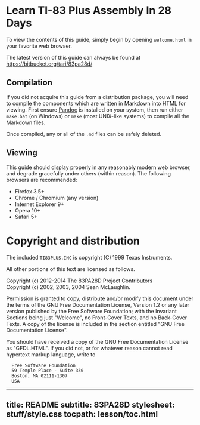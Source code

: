 # Learn TI-83 Plus Assembly In 28 Days

To view the contents of this guide, simply begin by opening `welcome.html`
in your favorite web browser.

The latest version of this guide can always be found at
<https://bitbucket.org/tari/83pa28d/>

## Compilation

If you did not acquire this guide from a distribution package, you will need
to compile the components which are written in Markdown into HTML for viewing.
First ensure [Pandoc] is installed on your system, then run either `make.bat`
(on Windows) or `make` (most UNIX-like systems) to compile all the Markdown
files.

Once compiled, any or all of the `.md` files can be safely deleted.

[Pandoc]: http://johnmacfarlane.net/pandoc/

## Viewing

This guide should display properly in any reasonably modern web browser,
and degrade gracefully under others (within reason). The following browsers
are recommended:

 * Firefox 3.5+
 * Chrome / Chromium (any version)
 * Internet Explorer 9+
 * Opera 10+
 * Safari 5+

# Copyright and distribution

The included `TI83PLUS.INC` is copyright (C) 1999 Texas Instruments.

All other portions of this text are licensed as follows.

Copyright (c) 2012-2014 The 83PA28D Project Contributors\
Copyright (c) 2002, 2003, 2004 Sean McLaughlin.

Permission is granted to copy, distribute and/or modify this document
under the terms of the GNU Free Documentation License, Version 1.2 or
any later version published by the Free Software Foundation; with the
Invariant Sections being just "Welcome", no Front-Cover Texts, and no
Back-Cover Texts. A copy of the license is included in the section
entitled "GNU Free Documentation License".

You should have received a copy of the GNU Free Documentation License as
"GFDL.HTML". If you did not, or for whatever reason cannot read
hypertext markup language, write to

      Free Software Foundation
      59 Temple Place - Suite 330
      Boston, MA 02111-1307
      USA

---
title: README
subtitle: 83PA28D
stylesheet: stuff/style.css
tocpath: lesson/toc.html
---
